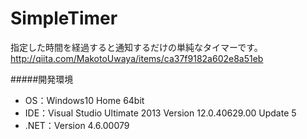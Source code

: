 # SimpleTimer
指定した時間を経過すると通知するだけの単純なタイマーです。  
http://qiita.com/MakotoUwaya/items/ca37f9182a602e8a51eb  


#####開発環境  
* OS：Windows10 Home 64bit  
* IDE：Visual Studio Ultimate 2013 Version 12.0.40629.00 Update 5  
* .NET：Version 4.6.00079  
